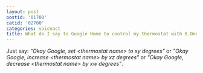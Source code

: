 ```yaml
---
layout: post
postid: '01700'
catid: '02700'
categories: voiceact
title: What do I say to Google Home to control my thermostat with B.One Hub? 
---
```


Just say: *“Okay Google, set \<thermostat name\> to xy degrees"* or *"Okay Google, increase \<thermostat name\> by xz degrees"* or *"Okay Google, decrease \<thermostat name\> by xw degrees"*.